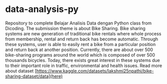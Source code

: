 # data-analysis-py
Repository to complete Belajar Analisis Data dengan Python class from Dicoding. The submission theme is about Bike Sharing. Bike sharing systems are new generation of traditional bike rentals where whole process from membership, rental and return 
back has become automatic. Through these systems, user is able to easily rent a bike from a particular position and return 
back at another position. Currently, there are about over 500 bike-sharing programs around the world which is composed of 
over 500 thousands bicycles. Today, there exists great interest in these systems due to their important role in traffic, 
environmental and health issues. Read more about dataset [https://www.kaggle.com/datasets/lakshmi25npathi/bike-sharing-dataset/data](here)